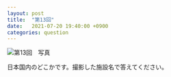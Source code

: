 ```yaml
---
layout: post
title:  "第13回"
date:   2021-07-20 19:40:00 +0900
categories: question
---
```


![第13回　写真](/kokodoko/images/q13.jpg)

日本国内のどこかです。撮影した施設名で答えてください。